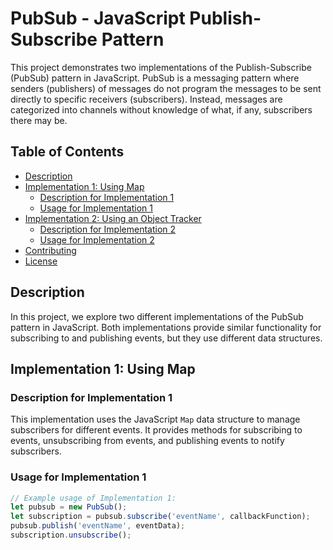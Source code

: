 # PubSub - JavaScript Publish-Subscribe Pattern

This project demonstrates two implementations of the Publish-Subscribe (PubSub) pattern in JavaScript. PubSub is a messaging pattern where senders (publishers) of messages do not program the messages to be sent directly to specific receivers (subscribers). Instead, messages are categorized into channels without knowledge of what, if any, subscribers there may be.

## Table of Contents

- [Description](#description)
- [Implementation 1: Using Map](#implementation-1-using-map)
  - [Description for Implementation 1](#description-for-implementation-1)
  - [Usage for Implementation 1](#usage-for-implementation-1)
- [Implementation 2: Using an Object Tracker](#implementation-2-using-an-object-tracker)
  - [Description for Implementation 2](#description-for-implementation-2)
  - [Usage for Implementation 2](#usage-for-implementation-2)
- [Contributing](#contributing)
- [License](#license)

## Description

In this project, we explore two different implementations of the PubSub pattern in JavaScript. Both implementations provide similar functionality for subscribing to and publishing events, but they use different data structures.

## Implementation 1: Using Map

### Description for Implementation 1

This implementation uses the JavaScript `Map` data structure to manage subscribers for different events. It provides methods for subscribing to events, unsubscribing from events, and publishing events to notify subscribers.

### Usage for Implementation 1

```javascript
// Example usage of Implementation 1:
let pubsub = new PubSub();
let subscription = pubsub.subscribe('eventName', callbackFunction);
pubsub.publish('eventName', eventData);
subscription.unsubscribe();
